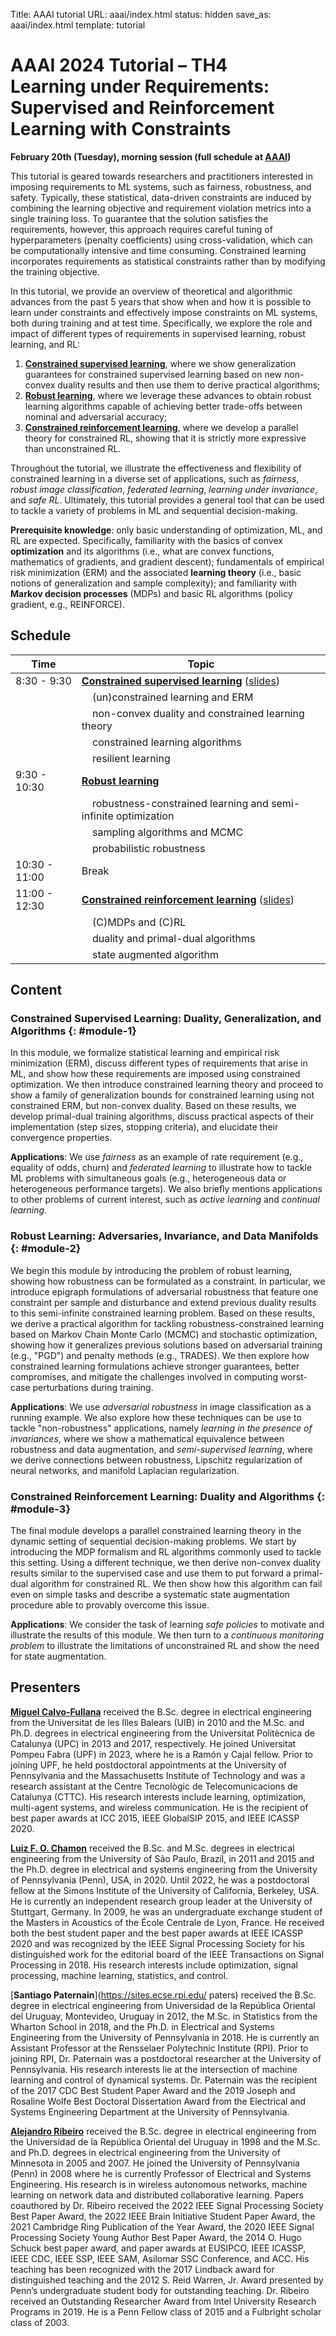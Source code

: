 Title: AAAI tutorial
URL: aaai/index.html
status: hidden
save_as: aaai/index.html
template: tutorial


# AAAI 2024 Tutorial &ndash; TH4<br>Learning under Requirements: Supervised and Reinforcement Learning with Constraints

**February 20th (Tuesday), morning session (full schedule at [AAAI](https://aaai.org/aaai-conference/aaai-24-tutorial-and-lab-forum/))**

This tutorial is geared towards researchers and practitioners interested in imposing requirements to ML systems, such as fairness, robustness, and safety. Typically, these statistical, data-driven constraints are induced by combining the learning objective and requirement violation metrics into a single training loss. To guarantee that the solution satisfies the requirements, however, this approach requires careful tuning of hyperparameters (penalty coefficients) using cross-validation, which can be computationally intensive and time consuming. Constrained learning incorporates requirements as statistical constraints rather than by modifying the training objective.

In this tutorial, we provide an overview of theoretical and algorithmic advances from the past 5 years that show when and how it is possible to learn under constraints and effectively impose constraints on ML systems, both during training and at test time. Specifically, we explore the role and impact of different types of requirements in supervised learning, robust learning, and RL:

1. [**Constrained supervised learning**](#module-1), where we show generalization guarantees for constrained supervised learning based on new non-convex duality results and then use them to derive practical algorithms;
2. [**Robust learning**](#module-2), where we leverage these advances to obtain robust learning algorithms capable of achieving better trade-offs between nominal and adversarial accuracy;
3. [**Constrained reinforcement learning**](#module-3), where we develop a parallel theory for constrained RL, showing that it is strictly more expressive than unconstrained RL.

Throughout the tutorial, we illustrate the effectiveness and flexibility of constrained learning in a diverse set of applications, such as *fairness*, *robust image classification*, *federated learning*, *learning under invariance*, and *safe RL*. Ultimately, this tutorial provides a general tool that can be used to tackle a variety of problems in ML and sequential decision-making.


**Prerequisite knowledge**: only basic understanding of optimization, ML, and RL are expected. Specifically, familiarity with the basics of convex **optimization** and its algorithms (i.e., what are convex functions, mathematics of gradients, and gradient descent); fundamentals of empirical risk minimization (ERM) and the associated **learning theory** (i.e., basic notions of generalization and sample complexity); and familiarity with **Markov decision processes** (MDPs) and basic RL algorithms (policy gradient, e.g., REINFORCE).


## Schedule

| Time | Topic |
|---|---|
| 8:30 - 9:30 | [**Constrained supervised learning**](#module-1) ([slides]({static}/pdf/aaai_handout_1.pdf)) |
|             | &nbsp;&nbsp;&nbsp;&nbsp;(un)constrained learning and ERM |
|             | &nbsp;&nbsp;&nbsp;&nbsp;non-convex duality and constrained learning theory |
|             | &nbsp;&nbsp;&nbsp;&nbsp;constrained learning algorithms |
|             | &nbsp;&nbsp;&nbsp;&nbsp;resilient learning |
| 9:30 - 10:30 | [**Robust learning**](#module-2) |
|             | &nbsp;&nbsp;&nbsp;&nbsp;robustness-constrained learning and semi-infinite optimization |
|             | &nbsp;&nbsp;&nbsp;&nbsp;sampling algorithms and MCMC |
|             | &nbsp;&nbsp;&nbsp;&nbsp;probabilistic robustness |
| 10:30 - 11:00 | Break |
| 11:00 - 12:30 | [**Constrained reinforcement learning**](#module-3) ([slides]({static}/pdf/aaai_handout_2.pdf)) |
|             | &nbsp;&nbsp;&nbsp;&nbsp;(C)MDPs and (C)RL |
|             | &nbsp;&nbsp;&nbsp;&nbsp;duality and primal-dual algorithms |
|             | &nbsp;&nbsp;&nbsp;&nbsp;state augmented algorithm |



## Content

### Constrained Supervised Learning: Duality, Generalization, and Algorithms {: #module-1}

In this module, we formalize statistical learning and empirical risk minimization (ERM), discuss different types of requirements that arise in ML, and show how these requirements are imposed using constrained optimization. We then introduce constrained learning theory and proceed to show a family of generalization bounds for constrained learning using not constrained ERM, but non-convex duality. Based on these results, we develop primal-dual training algorithms, discuss practical aspects of their implementation (step sizes, stopping criteria), and elucidate their convergence properties.

**Applications**: We use *fairness* as an example of rate requirement (e.g., equality of odds, churn) and *federated learning* to illustrate how to tackle ML problems with simultaneous goals (e.g., heterogeneous data or heterogeneous performance targets). We also briefly mentions applications to other problems of current interest, such as *active learning* and *continual learning*.

### Robust Learning: Adversaries, Invariance, and Data Manifolds {: #module-2}

We begin this module by introducing the problem of robust learning, showing how robustness can be formulated as a constraint. In particular, we introduce epigraph formulations of adversarial robustness that feature one constraint per sample and disturbance and extend previous duality results to this semi-infinite constrained learning problem. Based on these results, we derive a practical algorithm for tackling robustness-constrained learning based on Markov Chain Monte Carlo (MCMC) and stochastic optimization, showing how it generalizes previous solutions based on adversarial training (e.g., "PGD") and penalty methods (e.g., TRADES). We then explore how constrained learning formulations achieve stronger guarantees, better compromises, and mitigate the challenges involved in computing worst-case perturbations during training.

**Applications**: We use *adversarial robustness* in image classification as a running example. We also explore how these techniques can be use to tackle "non-robustness" applications, namely *learning in the presence of invariances*, where we show a mathematical equivalence between robustness and data augmentation, and *semi-supervised learning*, where we derive connections between robustness, Lipschitz regularization of neural networks, and manifold Laplacian regularization.


### Constrained Reinforcement Learning: Duality and Algorithms {: #module-3}

The final module develops a parallel constrained learning theory in the dynamic setting of sequential decision-making problems. We start by introducing the MDP formalism and RL algorithms commonly used to tackle this setting. Using a different technique, we then derive non-convex duality results similar to the supervised case and use them to put forward a primal-dual algorithm for constrained RL. We then show how this algorithm can fail even on simple tasks and describe a systematic state augmentation procedure able to provably overcome this issue.

**Applications**: We consider the task of learning *safe policies* to motivate and illustrate the results of this module. We then turn to a *continuous monitoring problem* to illustrate the limitations of unconstrained RL and show the need for state augmentation.


## Presenters

[**Miguel Calvo-Fullana**](https://scholar.google.com/citations?user=pcwmurcAAAAJ) received the B.Sc. degree in electrical engineering from the Universitat de les Illes Balears (UIB) in 2010 and the M.Sc. and Ph.D. degrees in electrical engineering from the Universitat Polit&egrave;cnica de Catalunya (UPC) in 2013 and 2017, respectively. He joined Universitat Pompeu Fabra (UPF) in 2023, where he is a Ram&oacute;n y Cajal fellow. Prior to joining UPF, he held postdoctoral appointments at the University of Pennsylvania and the Massachusetts Institute of Technology and was a research assistant at the Centre Tecnol&ograve;gic de Telecomunicacions de Catalunya (CTTC). His research interests include learning, optimization, multi-agent systems, and wireless communication. He is the recipient of best paper awards at ICC 2015, IEEE GlobalSIP 2015, and IEEE ICASSP 2020.


[**Luiz F. O. Chamon**](https://luizchamon.com) received the B.Sc. and M.Sc. degrees in electrical engineering from the University of S&atilde;o Paulo, Brazil, in 2011 and 2015 and the Ph.D. degree in electrical and systems engineering from the University of Pennsylvania (Penn), USA, in 2020. Until 2022, he was a postdoctoral fellow at the Simons Institute of the University of California, Berkeley, USA. He is currently an independent research group leader at the University of Stuttgart, Germany. In 2009, he was an undergraduate exchange student of the Masters in Acoustics of the &Eacute;cole Centrale de Lyon, France. He received both the best student paper and the best paper awards at IEEE ICASSP 2020 and was recognized by the IEEE Signal Processing Society for his distinguished work for the editorial board of the IEEE Transactions on Signal Processing in 2018. His research interests include optimization, signal processing, machine learning, statistics, and control.

[**Santiago Paternain**](https://sites.ecse.rpi.edu/ paters) received the B.Sc. degree in electrical engineering from Universidad de la Rep&uacute;blica Oriental del Uruguay, Montevideo, Uruguay in 2012, the M.Sc. in Statistics from the Wharton School in 2018, and the Ph.D. in Electrical and Systems Engineering from the University of Pennsylvania in 2018. He is currently an Assistant Professor at the Rensselaer Polytechnic Institute (RPI). Prior to joining RPI, Dr. Paternain was a postdoctoral researcher at the University of Pennsylvania. His research interests lie at the intersection of machine learning and control of dynamical systems. Dr. Paternain was the recipient of the 2017 CDC Best Student Paper Award and the 2019 Joseph and Rosaline Wolfe Best Doctoral Dissertation Award from the Electrical and Systems Engineering Department at the University of Pennsylvania.

[**Alejandro Ribeiro**](https://alelab.seas.upenn.edu/) received the B.Sc. degree in electrical engineering from the Universidad de la Rep&uacute;blica Oriental del Uruguay in 1998 and the M.Sc. and Ph.D. degrees in electrical engineering from the University of Minnesota in 2005 and 2007. He joined the University of Pennsylvania (Penn) in 2008 where he is currently Professor of Electrical and Systems Engineering. His research is in wireless autonomous networks, machine learning on network data and distributed collaborative learning. Papers coauthored by Dr. Ribeiro received the 2022 IEEE Signal Processing Society Best Paper Award, the 2022 IEEE Brain Initiative Student Paper Award, the 2021 Cambridge Ring Publication of the Year Award, the 2020 IEEE Signal Processing Society Young Author Best Paper Award, the 2014 O. Hugo Schuck best paper award, and paper awards at EUSIPCO, IEEE ICASSP, IEEE CDC, IEEE SSP, IEEE SAM, Asilomar SSC Conference, and ACC. His teaching has been recognized with the 2017 Lindback award for distinguished teaching and the 2012 S. Reid Warren, Jr. Award presented by Penn’s undergraduate student body for outstanding teaching. Dr. Ribeiro received an Outstanding Researcher Award from Intel University Research Programs in 2019. He is a Penn Fellow class of 2015 and a Fulbright scholar class of 2003.